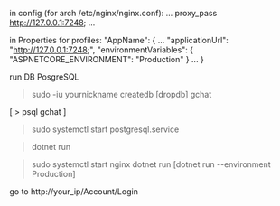 in config (for arch /etc/nginx/nginx.conf):
    ...
    proxy_pass         http://127.0.0.1:7248;
    ...

in Properties for profiles:
    "AppName": {
        ...
        "applicationUrl": "http://127.0.0.1:7248;",
        "environmentVariables": {
            "ASPNETCORE_ENVIRONMENT": "Production"
        }
        ...
    }

run DB PosgreSQL

> sudo -iu yournickname
> createdb [dropdb] gchat

[ > psql gchat ]
> sudo systemctl start postgresql.service

> dotnet run

> sudo systemctl start nginx
> dotnet run [dotnet run --environment Production]

go to http://your_ip/Account/Login